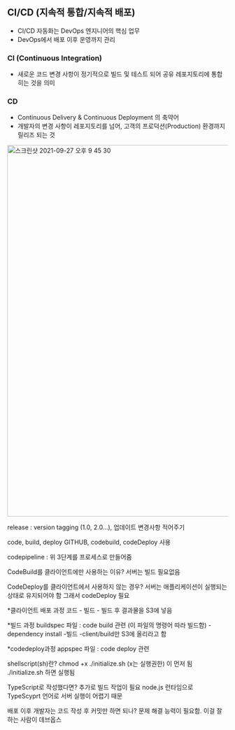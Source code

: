 
## CI/CD (지속적 통합/지속적 배포)
- CI/CD 자동화는 DevOps 엔지니어의 핵심 업무
- DevOps에서 배포 이후 운영까지 관리

### CI (Continuous Integration)
- 새로운 코드 변경 사항이 정기적으로 빌드 및 테스트 되어 공유 레포지토리에 통합히는 것을 의미

### CD
- Continuous Delivery & Continuous Deployment 의 축약어
- 개발자의 변경 사항이 레포지토리를 넘어, 고객의 프로덕션(Production) 환경까지 릴리즈 되는 것

<img width="850" alt="스크린샷 2021-09-27 오후 9 45 30" src="https://user-images.githubusercontent.com/80403988/134913335-89cf8cc1-59b3-41b8-a052-79d89d8ca579.png">




release : version tagging (1.0, 2.0...), 업데이트 변경사항 적어주기

code, build, deploy
GITHUB, codebuild, codeDeploy 사용

codepipeline : 위 3단계를 프로세스로 만들어줌



CodeBuild를 클라이언트에만 사용하는 이유?
서버는 빌드 필요없음

CodeDeploy를 클라이언트에서 사용하지 않는 경우?
서버는 애플리케이션이 실행되는 상태로 유지되어야 함 그래서 codeDeploy 필요

*클라이언트 배포 과정
코드 - 빌드 - 빌드 후 결과물을 S3에 넣음

*빌드 과정
buildspec 파일 : code build 관련 (이 파일의 명령어 따라 빌드함)
-dependency install
-빌드
-client/build만 S3에 올리라고 함

*codedeploy과정
appspec 파일 : code deploy 관련


shellscript(sh)란?
chmod +x ./initialize.sh (x는 실행권한) 이 먼저 됨
./initialize.sh 하면 실행됨


TypeScript로 작성했다면?
추가로 빌드 작업이 필요
node.js 런타임으로 TypeScyprt 언어로 서버 실행이 어렵기 때문

배포 이후 개발자는 코드 작성 후 커밋만 하면 되나?
문제 해결 능력이 필요함.
이걸 잘하는 사람이 데브옵스

